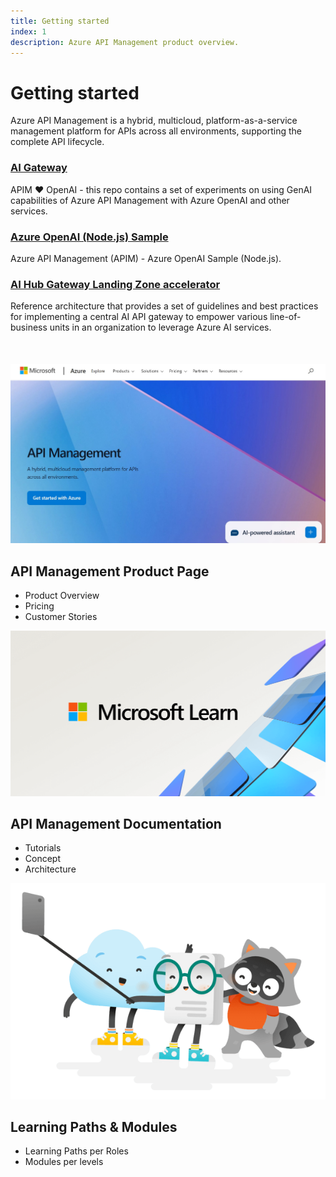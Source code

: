 ```yaml
---
title: Getting started
index: 1
description: Azure API Management product overview.
---
```


<div class="content-floating">
   <h1>Getting started</h1>
   <section id="keyfeature-list">
    <p>Azure API Management is a hybrid, multicloud, platform-as-a-service management platform for APIs across all environments, supporting the complete API lifecycle.</p>
   <div class="keyfeature">
      <h3><a href="https://github.com/Azure-Samples/AI-Gateway">AI Gateway</a></h3>
      <p>APIM ❤️ OpenAI - this repo contains a set of experiments on using GenAI capabilities of Azure API Management with Azure OpenAI and other services.
      </p>
   </div>
   <div class="keyfeature mid">
      <h3><a href="https://github.com/Azure-Samples/genai-gateway-apim">Azure OpenAI (Node.js) Sample</a></h3>
      <p>Azure API Management (APIM) - Azure OpenAI Sample (Node.js).
      </p>
   </div>
   <div class="keyfeature last">
    <h3><a href="https://github.com/Azure-Samples/ai-hub-gateway-solution-accelerator">AI Hub Gateway Landing Zone accelerator</a></h3>
      <p>Reference architecture that provides a set of guidelines and best practices for implementing a central AI API gateway to empower various line-of-business units in an organization to leverage Azure AI services.
      </p>
   </div>
</section>
   <section style="margin: 50px 0;">
      <article class="get-started">
         <a href="https://azure.microsoft.com/en-us/products/api-management?msockid=2eceb07538316c77374fa557395c6dda">
            <img src='/assets/img/apim-product.jpg' class="getstarted-img">
         </a>
         <div class="get-started-description">
            <h2 id="productpage">API Management Product Page</h2>
            <ul>
               <li>Product Overview</li>
               <li>Pricing</li>
               <li>Customer Stories</li>
            </ul>
         </div>
      </article>
      <article class="get-started">
         <a href="https://learn.microsoft.com/en-us/azure/api-management/">
            <img src='/assets/img/docs.png' class="getstarted-img">
         </a>
         <div class="get-started-description">
            <h2 id="documentation">API Management Documentation</h2>
            <ul>
               <li>Tutorials</li>
               <li>Concept</li>
               <li>Architecture</li>
            </ul>
         </div>
      </article>
      <article class="get-started">
         <a href="https://learn.microsoft.com/en-us/training/browse/?filter-products=api%20management&products=azure-api-management">
            <img src='/assets/img/learn.png' class="getstarted-img">
         </a>
         <div class="get-started-description">
            <h2 id="documentation">Learning Paths & Modules</h2>
            <ul>
               <li>Learning Paths per Roles</li>
               <li>Modules per levels</li>
            </ul>
         </div>
      </article>
   </section>

</div>

